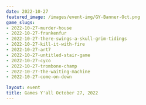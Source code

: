 ```yaml
---
date: 2022-10-27
featured_image: /images/event-img/GY-Banner-Oct.png
game_slugs:
- 2022-10-27-murder-house
- 2022-10-27-frankenfur
- 2022-10-27-there-swings-a-skull-grim-tidings
- 2022-10-27-kill-it-with-fire
- 2022-10-27-art7
- 2022-10-27-untitled-stair-game
- 2022-10-27-cyco
- 2022-10-27-trombone-champ
- 2022-10-27-the-waiting-machine
- 2022-10-27-come-on-down

layout: event
title: Games Y'all October 27, 2022
---
```

